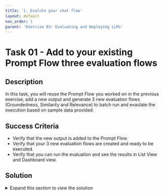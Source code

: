```yaml
---
title: '1. Evalute your chat flow'
layout: default
nav_order: 1
parent: 'Exercise 03: Evaluating and Deploying LLMs'
---
```


# Task 01 - Add to your existing Prompt Flow three evaluation flows

## Description

In this task, you will reuse the Prompt Flow you worked on in the previous exercise, add a new output and generate 3 new evaluation flows (Groundedness, Similarity and Relevance) to batch run and evaulate the execution based on sample data provided.

## Success Criteria

* Verify that the new output is added to the Prompt Flow.
* Verify that your 3 new evaluation flows are created and ready to be executed.
* Verify that you can run the evaluation and see the results in List View and Dashboard view.


## Solution

<details markdown="block">
<summary>Expand this section to view the solution</summary>

##### 1) Evaluate your Chat flow

1. Go to your browser and type: https://ai.azure.com

2. Select the project created earlier and choose the **Prompt flow** item in the **Tools** section of the **Build** tab.

###### 1.1) Prepare you chat flow for evaluation

For the RAG flow that you created earlier to be evaluated, you must include additional information to the output node of this flow, specifically the context used to generate the answer.

This information will be used by the Evaluation Flow. To do this, just follow these steps:

1. In the Flows section of **Prompt Flow**, open the `Multi-Round Q&A on Your Data` flow that you created in the previous exercise. This will be the flow we use for evaluation.

![LLMOps Workshop](images/lab3grab1.png)

2. Create a new output named `documents` in the Outputs node. This output will represent the documents that were retrieved in the `lookup` node and subsequently formatted in the `generate_prompt_context` node.

3. Assign the output of the `generate_prompt_context` node to the `documents` output, as shown in the image below.

![LLMOps Workshop](images/lab3grab2.png)

4. Click **Save** before moving to the next section.

###### 1.2) Create your evaluation flows

1. Still in the **Prompt flow** item in the **Tools** section of the **Build** tab, click on the blue **Create** button.

![LLMOps Workshop](images/lab3grab3.png)

2. Select the **Evaluation Flow** filter and click on **Clone** on the **QnA Groundedness Evaluation** card.

![LLMOps Workshop](images/lab3grab4.png)

3. Click on the other **Clone** button to create a copy of the flow.

![LLMOps Workshop](images/lab3grab5.png)

4. A flow will be created with the following structure:

![LLMOps Workshop](images/lab3grab6.png)

5. Update the `Connection` field to point to a gpt-4 deployment in `groundedness_score` node also update max_tokens to `1000` as shown in the next figure.  
   
![LLMOps Workshop](images/lab3grab7.png)

6. After updating the connection information, click on **Save** in the evaluation flow and navigate to the Flows section in **Prompt Flow** item.

7. Now, you will repeat the same steps described so far in this **section 1.2** to create **two** additional evaluation flows, one `QnA Relevance Evaluation` and another `QnA GPT Similarity Evaluation`. The two images below show where these flows are in the prompt flow gallery.

> You will repeat **section 1.2** steps twice since you will need to create two additional evaluation flows.

> Note that the LLM nodes, where you will set the Azure OpenAI connection for each flow, have slightly different names: **relevance_score** and **similarity_score**, respectively.

QnA Relevance Evaluation:

![LLMOps Workshop](images/lab3grab8.png)


QnA GPT Similarity Evaluation:

![LLMOps Workshop](images/lab3grab9.png)


###### 1.3) Run the evaluation

In the Flows section of **Prompt Flow**, open the `Multi-Round Q&A on Your Data` flow that you created in the previous exercise. This will be the flow we use for evaluation.

1. Start the automatic runtime by selecting **Start compute session**. The runtime will be useful for you to work with the flow moving forward.

![LLMOps Workshop](images/lab3grab10.png)

2. Now select the **Custom evaluation** option in the Evaluate menu.

![LLMOps Workshop](images/lab3grab11.png)

3. In the `Prompt_variants` option, select the option to run only **two variants** to avoid reaching your GPT-4 model quota limit, as shown in the example image below, click **Next**.

![LLMOps Workshop](images/lab3grab12.png)

4. Select **Add new data**.

![LLMOps Workshop](images/lab3grab13.png)

5. Upload the file data.csv inside the lesson_03 folder.

![LLMOps Workshop](images/lab3grab14.png)

6. After clicking on **Add**  proceed to map the input fields as shown below: 

![LLMOps Workshop](images/lab3grab15.png)

7. Select the three evaluation flows you just created.

![LLMOps Workshop](images/lab3grab16.png)

8. Great job so far! Now, let's move on to the next step. Click on **Next** to set up the `question`, `context`, `ground_truth` and `answer` fields for each evaluation flow. You can see how to do this in the three images below.

> **Note:** Please take a moment to ensure you've selected the correct value. It's crucial for accurate metric calculation. Notice that the default values initially presented in the wizard are not the same as those indicated in the following images. Keep up the good work!

**QnA GPT Similarity Evaluation**

![LLMOps Workshop](images/lab3grab17.png)

**QnA Groundedness Evaluation**

![LLMOps Workshop](images/lab3grab18.png)

**QnA Relevance Evaluation**

![LLMOps Workshop](images/lab3grab19.png)

Click on **Submit** to start the evaluation.

![LLMOps Workshop](images/lab3grab20.png)

9. The evaluation process has started. To view all evaluations (one per variant), please navigate to the **Evaluation** section under the **Build** tab (If you see not started they are waiting on resources, they will say completed when finished).

![LLMOps Workshop](images/lab3grab21.png)

10. Upon selecting specific evaluation results, you will have the ability to view their detailed information.

11. You can also select **Switch to dashboard view** to access a dashboard that provides a tabular and visual comparison between the rounds of different variations, as shown in the following images.

*Table comparison*

![LLMOps Workshop](images/lab3grab22.png)

*Chart comparison*

![LLMOps Workshop](images/lab3grab23.png)

</details>

